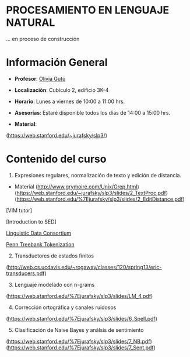 # PROCESAMIENTO EN LENGUAJE NATURAL

... en proceso de construcción

# Información General

- **Profesor**: [Olivia Gutú](https://github.com/oliviagutu)

- **Localización**: Cubículo 2, edificio 3K-4

- **Horario**: Lunes a viernes de 10:00 a 11:00 hrs.


- **Asesorías**: Estaré disponible todos los días de 14:00 a 15:00 hrs. 

- **Material**: 
   
(https://web.stanford.edu/~jurafsky/slp3/)

# Contenido del curso


1. Expresiones regulares, normalización de texto y edición de distancia.

- Material
(http://www.grymoire.com/Unix/Grep.html)
(https://web.stanford.edu/~jurafsky/slp3/slides/2_TextProc.pdf)
(https://web.stanford.edu/%7Ejurafsky/slp3/slides/2_EditDistance.pdf)

[VIM tutor]

[Introduction to SED]

[Linguistic Data Consortium](https://www.ldc.upenn.edu)

[Penn Treebank Tokenization](http://ftp.cis.upenn.edu/pub/treebank/public_html/tokenization.html)

2. Transductores de estados finitos

(http://web.cs.ucdavis.edu/~rogaway/classes/120/spring13/eric-transducers.pdf)

3. Lenguaje modelado con n-grams

(https://web.stanford.edu/%7Ejurafsky/slp3/slides/LM_4.pdf)

4. Corrección ortográfica y canales ruidosos

(https://web.stanford.edu/%7Ejurafsky/slp3/slides/6_Spell.pdf)

5. Clasificación de Naive Bayes y análsis de sentimiento 

(https://web.stanford.edu/%7Ejurafsky/slp3/slides/7_NB.pdf)
(https://web.stanford.edu/%7Ejurafsky/slp3/slides/7_Sent.pdf)
